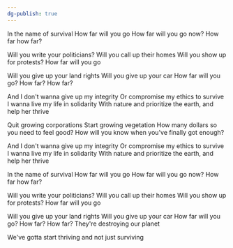 ```yaml
---
dg-publish: true
---
```

In the name of survival
How far will you go
How far will you go now?
How far how far?

Will you write your politicians?
Will you call up their homes
Will you show up for protests?
How far will you go

Will you give up your land rights
Will you give up your car
How far will you go? How far? How far?

And I don't wanna give up my integrity
Or compromise my ethics to survive
I wanna live my life in solidarity
With nature and prioritize the earth, and help her thrive

Quit growing corporations
Start growing vegetation
How many dollars so you need to feel good?
How will you know when you've finally got enough?

And I don't wanna give up my integrity
Or compromise my ethics to survive
I wanna live my life in solidarity
With nature and prioritize the earth, and help her thrive

In the name of survival
How far will you go
How far will you go now?
How far how far?

Will you write your politicians?
Will you call up their homes
Will you show up for protests?
How far will you go

Will you give up your land rights
Will you give up your car
How far will you go? How far? How far?
They're destroying our planet

We've gotta start thriving and not just surviving